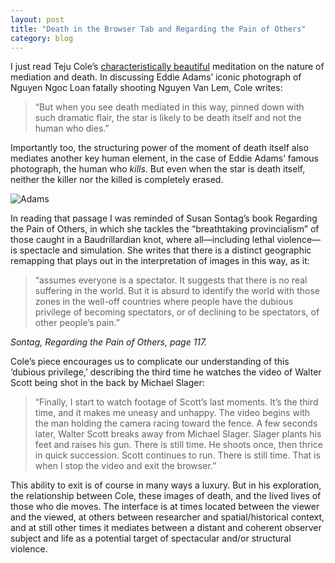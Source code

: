 ```yaml
---
layout: post
title: "Death in the Browser Tab and Regarding the Pain of Others"
category: blog
---
```


I just read Teju Cole’s [characteristically beautiful](http://www.nytimes.com/2015/05/24/magazine/death-in-the-browser-tab.html?_r=2) meditation on the nature of mediation and death. In discussing Eddie Adams’ iconic photograph of Nguyen Ngoc Loan fatally shooting Nguyen Van Lem, Cole writes:

> “But when you see death mediated in this way, pinned down with such dramatic flair, the star is likely to be death itself and not the human who dies.”

Importantly too, the structuring power of the moment of death itself also mediates another key human element, in the case of Eddie Adams’ famous photograph, the human who *kills*. But even when the star is death itself, neither the killer nor the killed is completely erased.

![Adams](http://graphics8.nytimes.com/images/2014/09/17/blogs/20140917-lens-adams-slide-JXW5/20140917-lens-adams-slide-JXW5-superJumbo.jpg)

In reading that passage I was reminded of Susan Sontag’s book Regarding the Pain of Others, in which she tackles the “breathtaking provincialism” of those caught in a Baudrillardian knot, where all—including lethal violence—is spectacle and simulation. She writes that there is a distinct geographic remapping that plays out in the interpretation of images in this way, as it:

> “assumes everyone is a spectator. It suggests that there is no real suffering in the world. But it is absurd to identify the world with those zones in the well-off countries where people have the dubious privilege of becoming spectators, or of declining to be spectators, of other people’s pain.”

<cite>Sontag, *Regarding the Pain of Others*, page 117.

Cole’s piece encourages us to complicate our understanding of this ‘dubious privilege,’ describing the third time he watches the video of Walter Scott being shot in the back by Michael Slager:

> “Finally, I start to watch footage of Scott’s last moments. It’s the third time, and it makes me uneasy and unhappy. The video begins with the man holding the camera racing toward the fence. A few seconds later, Walter Scott breaks away from Michael Slager. Slager plants his feet and raises his gun. There is still time. He shoots once, then thrice in quick succession. Scott continues to run. There is still time. That is when I stop the video and exit the browser.”

This ability to exit is of course in many ways a luxury. But in his exploration, the relationship between Cole, these images of death, and the lived lives of those who die moves. The interface is at times located between the viewer and the viewed, at others between researcher and spatial/historical context, and at still other times it mediates between a distant and coherent observer subject and life as a potential target of spectacular and/or structural violence.
